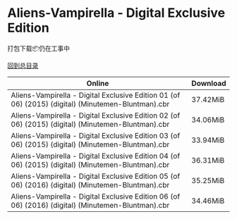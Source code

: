 # Aliens-Vampirella - Digital Exclusive Edition

打包下载📦仍在工事中

[回到总目录](/Catalogs.md)







Online | Download
--- | ---
Aliens-Vampirella - Digital Exclusive Edition 01 (of 06) (2015) (digital) (Minutemen-Bluntman).cbr | 37.42MiB
Aliens-Vampirella - Digital Exclusive Edition 02 (of 06) (2015) (digital) (Minutemen-Bluntman).cbr | 34.06MiB
Aliens-Vampirella - Digital Exclusive Edition 03 (of 06) (2015) (digital) (Minutemen-Bluntman).cbr | 33.94MiB
Aliens-Vampirella - Digital Exclusive Edition 04 (of 06) (2015) (digital) (Minutemen-Bluntman).cbr | 36.31MiB
Aliens-Vampirella - Digital Exclusive Edition 05 (of 06) (2016) (digital) (Minutemen-Bluntman).cbr | 35.25MiB
Aliens-Vampirella - Digital Exclusive Edition 06 (of 06) (2016) (digital) (Minutemen-Bluntman).cbr | 34.46MiB